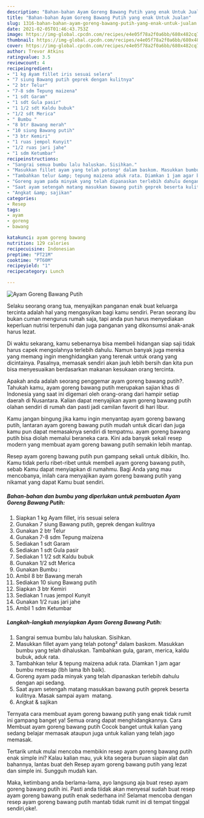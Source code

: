 ```yaml
---
description: "Bahan-bahan Ayam Goreng Bawang Putih yang enak Untuk Jualan"
title: "Bahan-bahan Ayam Goreng Bawang Putih yang enak Untuk Jualan"
slug: 1316-bahan-bahan-ayam-goreng-bawang-putih-yang-enak-untuk-jualan
date: 2021-02-05T01:46:43.753Z
image: https://img-global.cpcdn.com/recipes/e4e05f78a2f0a6bb/680x482cq70/ayam-goreng-bawang-putih-foto-resep-utama.jpg
thumbnail: https://img-global.cpcdn.com/recipes/e4e05f78a2f0a6bb/680x482cq70/ayam-goreng-bawang-putih-foto-resep-utama.jpg
cover: https://img-global.cpcdn.com/recipes/e4e05f78a2f0a6bb/680x482cq70/ayam-goreng-bawang-putih-foto-resep-utama.jpg
author: Trevor Atkins
ratingvalue: 3.5
reviewcount: 4
recipeingredient:
- "1 kg Ayam fillet iris sesuai selera"
- "7 siung Bawang putih geprek dengan kulitnya"
- "2 btr Telur"
- "7-8 sdm Tepung maizena"
- "1 sdt Garam"
- "1 sdt Gula pasir"
- "1 1/2 sdt Kaldu bubuk"
- "1/2 sdt Merica"
- " Bumbu "
- "8 btr Bawang merah"
- "10 siung Bawang putih"
- "3 btr Kemiri"
- "1 ruas jempol Kunyit"
- "1/2 ruas jari jahe"
- "1 sdm Ketumbar"
recipeinstructions:
- "Sangrai semua bumbu lalu haluskan. Sisihkan."
- "Masukkan fillet ayam yang telah potong² dalam baskom. Masukkan bumbu yang telah dihaluskan. Tambahkan gula, garam, merica, kaldu bubuk, aduk rata."
- "Tambahkan telur &amp; tepung maizena aduk rata. Diamkan 1 jam agar bumbu meresap (lbh lama lbh baik)."
- "Goreng ayam pada minyak yang telah dipanaskan terlebih dahulu dengan api sedang."
- "Saat ayam setengah matang masukkan bawang putih geprek beserta kulitnya. Masak sampai ayam  matang."
- "Angkat &amp; sajikan"
categories:
- Resep
tags:
- ayam
- goreng
- bawang

katakunci: ayam goreng bawang 
nutrition: 129 calories
recipecuisine: Indonesian
preptime: "PT21M"
cooktime: "PT60M"
recipeyield: "1"
recipecategory: Lunch

---
```



![Ayam Goreng Bawang Putih](https://img-global.cpcdn.com/recipes/e4e05f78a2f0a6bb/680x482cq70/ayam-goreng-bawang-putih-foto-resep-utama.jpg)

Selaku seorang orang tua, menyajikan panganan enak buat keluarga tercinta adalah hal yang mengasyikan bagi kamu sendiri. Peran seorang ibu bukan cuman mengurus rumah saja, tapi anda pun harus menyediakan keperluan nutrisi terpenuhi dan juga panganan yang dikonsumsi anak-anak harus lezat.

Di waktu  sekarang, kamu sebenarnya bisa membeli hidangan siap saji tidak harus capek mengolahnya terlebih dahulu. Namun banyak juga mereka yang memang ingin menghidangkan yang terenak untuk orang yang dicintainya. Pasalnya, memasak sendiri akan jauh lebih bersih dan kita pun bisa menyesuaikan berdasarkan makanan kesukaan orang tercinta. 



Apakah anda adalah seorang penggemar ayam goreng bawang putih?. Tahukah kamu, ayam goreng bawang putih merupakan sajian khas di Indonesia yang saat ini digemari oleh orang-orang dari hampir setiap daerah di Nusantara. Kalian dapat menyajikan ayam goreng bawang putih olahan sendiri di rumah dan pasti jadi camilan favorit di hari libur.

Kamu jangan bingung jika kamu ingin menyantap ayam goreng bawang putih, lantaran ayam goreng bawang putih mudah untuk dicari dan juga kamu pun dapat memasaknya sendiri di tempatmu. ayam goreng bawang putih bisa diolah memalui beraneka cara. Kini ada banyak sekali resep modern yang membuat ayam goreng bawang putih semakin lebih mantap.

Resep ayam goreng bawang putih pun gampang sekali untuk dibikin, lho. Kamu tidak perlu ribet-ribet untuk membeli ayam goreng bawang putih, sebab Kamu dapat menyiapkan di rumahmu. Bagi Anda yang mau mencobanya, inilah cara menyajikan ayam goreng bawang putih yang nikamat yang dapat Kamu buat sendiri.

<!--inarticleads1-->

##### Bahan-bahan dan bumbu yang diperlukan untuk pembuatan Ayam Goreng Bawang Putih:

1. Siapkan 1 kg Ayam fillet, iris sesuai selera
1. Gunakan 7 siung Bawang putih, geprek dengan kulitnya
1. Gunakan 2 btr Telur
1. Gunakan 7-8 sdm Tepung maizena
1. Sediakan 1 sdt Garam
1. Sediakan 1 sdt Gula pasir
1. Sediakan 1 1/2 sdt Kaldu bubuk
1. Gunakan 1/2 sdt Merica
1. Gunakan  Bumbu :
1. Ambil 8 btr Bawang merah
1. Sediakan 10 siung Bawang putih
1. Siapkan 3 btr Kemiri
1. Sediakan 1 ruas jempol Kunyit
1. Gunakan 1/2 ruas jari jahe
1. Ambil 1 sdm Ketumbar




<!--inarticleads2-->

##### Langkah-langkah menyiapkan Ayam Goreng Bawang Putih:

1. Sangrai semua bumbu lalu haluskan. Sisihkan.
1. Masukkan fillet ayam yang telah potong² dalam baskom. Masukkan bumbu yang telah dihaluskan. Tambahkan gula, garam, merica, kaldu bubuk, aduk rata.
1. Tambahkan telur &amp; tepung maizena aduk rata. Diamkan 1 jam agar bumbu meresap (lbh lama lbh baik).
1. Goreng ayam pada minyak yang telah dipanaskan terlebih dahulu dengan api sedang.
1. Saat ayam setengah matang masukkan bawang putih geprek beserta kulitnya. Masak sampai ayam  matang.
1. Angkat &amp; sajikan




Ternyata cara membuat ayam goreng bawang putih yang enak tidak rumit ini gampang banget ya! Semua orang dapat menghidangkannya. Cara Membuat ayam goreng bawang putih Cocok banget untuk kalian yang sedang belajar memasak ataupun juga untuk kalian yang telah jago memasak.

Tertarik untuk mulai mencoba membikin resep ayam goreng bawang putih enak simple ini? Kalau kalian mau, yuk kita segera buruan siapin alat dan bahannya, lantas buat deh Resep ayam goreng bawang putih yang lezat dan simple ini. Sungguh mudah kan. 

Maka, ketimbang anda berlama-lama, ayo langsung aja buat resep ayam goreng bawang putih ini. Pasti anda tiidak akan menyesal sudah buat resep ayam goreng bawang putih enak sederhana ini! Selamat mencoba dengan resep ayam goreng bawang putih mantab tidak rumit ini di tempat tinggal sendiri,oke!.


